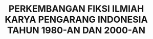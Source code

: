 ---
id: 02
title: 'PERKEMBANGAN FIKSI ILMIAH KARYA PENGARANG INDONESIA TAHUN 1980-AN DAN 2000-AN'
headline: "Makalah ini bertujuan untuk mendeskripsikan perkembangan fiksi ilmiah, khususnya novel karya pengarang  Indonesia tahun 1980-an dan 2000-an. (format PDF)"
redir: http://gramatika.kemdikbud.go.id/index.php/gramatika/article/download/28/15/
source: "Fitri Merawati, Pendidikan Bahasa dan Sastra Indonesia, Universitas Ahmad Dahlan"
---
